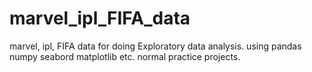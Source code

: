 # marvel_ipl_FIFA_data
marvel, ipl, FIFA data for doing Exploratory data analysis.
using pandas numpy seabord matplotlib etc.
normal practice projects. 
